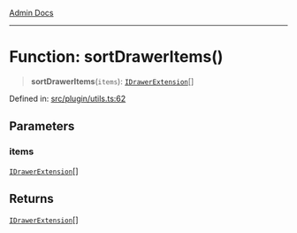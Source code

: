 [Admin Docs](/)

***

# Function: sortDrawerItems()

> **sortDrawerItems**(`items`): [`IDrawerExtension`](../../types/interfaces/IDrawerExtension.md)[]

Defined in: [src/plugin/utils.ts:62](https://github.com/PalisadoesFoundation/talawa-admin/blob/main/src/plugin/utils.ts#L62)

## Parameters

### items

[`IDrawerExtension`](../../types/interfaces/IDrawerExtension.md)[]

## Returns

[`IDrawerExtension`](../../types/interfaces/IDrawerExtension.md)[]
